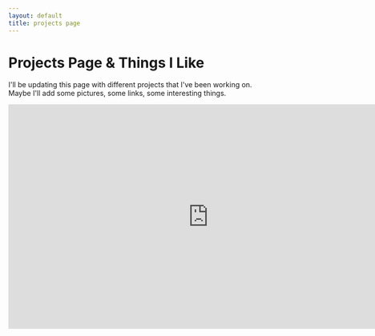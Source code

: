```yaml
---
layout: default
title: projects page
---
```


# Projects Page & Things I Like

I'll be updating this page with different projects that I've been working on. Maybe I'll add some pictures, some links, some interesting things. 

<iframe width="798" height="449" src="https://www.youtube.com/embed/FQ1ssWsg0OY" frameborder="0" allow="accelerometer; autoplay; encrypted-media; gyroscope; picture-in-picture" allowfullscreen></iframe>



